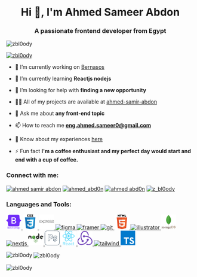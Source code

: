 <h1 align="center">Hi 👋, I'm Ahmed Sameer Abdon</h1>

<h3 align="center">A passionate frontend developer from Egypt</h3>

<p align="left"> <img src="https://komarev.com/ghpvc/?username=zbl0ody&label=Profile%20views&color=0e75b6&style=flat" alt="zbl0ody" /> </p>

<p align="left"> <a href="https://github.com/ryo-ma/github-profile-trophy"><img src="https://github-profile-trophy.vercel.app/?username=zbl0ody" alt="zbl0ody" /></a> </p>

- 🔭 I’m currently working on [Bernasos](https://www.bernasos.com/en/)

- 🌱 I’m currently learning **Reactjs nodejs**

- 🤝 I’m looking for help with **finding a new opportunity**

- 👨‍💻 All of my projects are available at [ahmed-samir-abdon](https://www.linkedin.com/in/ahmed-samir-abdon-b99156280/)

- 💬 Ask me about **any front-end topic**

- 📫 How to reach me **eng.ahmed.sameer0@gmail.com**

- 📄 Know about my experiences [here](https://drive.google.com/file/d/1DiBOqL1Y2RLabmdH7AfbDwXJUTM2xbmx/view?usp=sharing)

- ⚡ Fun fact **I'm a coffee enthusiast and my perfect day would start and end with a cup of coffee.**

<h3 align="left">Connect with me:</h3>
<p align="left">
<a href="https://linkedin.com/in/ahmed samir abdon" target="blank"><img align="center" src="https://raw.githubusercontent.com/rahuldkjain/github-profile-readme-generator/master/src/images/icons/Social/linked-in-alt.svg" alt="ahmed samir abdon" height="30" width="40" /></a>
<a href="https://instagram.com/ahmed_abd0n" target="blank"><img align="center" src="https://raw.githubusercontent.com/rahuldkjain/github-profile-readme-generator/master/src/images/icons/Social/instagram.svg" alt="ahmed_abd0n" height="30" width="40" /></a>
<a href="https://www.behance.net/ahmed abd0n" target="blank"><img align="center" src="https://raw.githubusercontent.com/rahuldkjain/github-profile-readme-generator/master/src/images/icons/Social/behance.svg" alt="ahmed abd0n" height="30" width="40" /></a>
<a href="https://codeforces.com/profile/z_bl0ody" target="blank"><img align="center" src="https://raw.githubusercontent.com/rahuldkjain/github-profile-readme-generator/master/src/images/icons/Social/codeforces.svg" alt="z_bl0ody" height="30" width="40" /></a>
</p>

<h3 align="left">Languages and Tools:</h3>
<p align="left"> <a href="https://getbootstrap.com" target="_blank" rel="noreferrer"> <img src="https://raw.githubusercontent.com/devicons/devicon/master/icons/bootstrap/bootstrap-plain-wordmark.svg" alt="bootstrap" width="40" height="40"/> </a> <a href="https://www.w3schools.com/css/" target="_blank" rel="noreferrer"> <img src="https://raw.githubusercontent.com/devicons/devicon/master/icons/css3/css3-original-wordmark.svg" alt="css3" width="40" height="40"/> </a> <a href="https://expressjs.com" target="_blank" rel="noreferrer"> <img src="https://raw.githubusercontent.com/devicons/devicon/master/icons/express/express-original-wordmark.svg" alt="express" width="40" height="40"/> </a> <a href="https://www.figma.com/" target="_blank" rel="noreferrer"> <img src="https://www.vectorlogo.zone/logos/figma/figma-icon.svg" alt="figma" width="40" height="40"/> </a> <a href="https://www.framer.com/" target="_blank" rel="noreferrer"> <img src="https://www.vectorlogo.zone/logos/framer/framer-icon.svg" alt="framer" width="40" height="40"/> </a> <a href="https://git-scm.com/" target="_blank" rel="noreferrer"> <img src="https://www.vectorlogo.zone/logos/git-scm/git-scm-icon.svg" alt="git" width="40" height="40"/> </a> <a href="https://www.w3.org/html/" target="_blank" rel="noreferrer"> <img src="https://raw.githubusercontent.com/devicons/devicon/master/icons/html5/html5-original-wordmark.svg" alt="html5" width="40" height="40"/> </a> <a href="https://www.adobe.com/in/products/illustrator.html" target="_blank" rel="noreferrer"> <img src="https://www.vectorlogo.zone/logos/adobe_illustrator/adobe_illustrator-icon.svg" alt="illustrator" width="40" height="40"/> </a> </a> <a href="https://www.mongodb.com/" target="_blank" rel="noreferrer"> <img src="https://raw.githubusercontent.com/devicons/devicon/master/icons/mongodb/mongodb-original-wordmark.svg" alt="mongodb" width="40" height="40"/> </a> <a href="https://nextjs.org/" target="_blank" rel="noreferrer"> <img src="https://cdn.worldvectorlogo.com/logos/nextjs-2.svg" alt="nextjs" width="40" height="40"/> </a> <a href="https://nodejs.org" target="_blank" rel="noreferrer"> <img src="https://raw.githubusercontent.com/devicons/devicon/master/icons/nodejs/nodejs-original-wordmark.svg" alt="nodejs" width="40" height="40"/> </a> <a href="https://www.photoshop.com/en" target="_blank" rel="noreferrer"> <img src="https://raw.githubusercontent.com/devicons/devicon/master/icons/photoshop/photoshop-line.svg" alt="photoshop" width="40" height="40"/> </a> <a href="https://reactjs.org/" target="_blank" rel="noreferrer"> <img src="https://raw.githubusercontent.com/devicons/devicon/master/icons/react/react-original-wordmark.svg" alt="react" width="40" height="40"/> </a> <a href="https://redux.js.org" target="_blank" rel="noreferrer"> <img src="https://raw.githubusercontent.com/devicons/devicon/master/icons/redux/redux-original.svg" alt="redux" width="40" height="40"/> </a> <a href="https://tailwindcss.com/" target="_blank" rel="noreferrer"> <img src="https://www.vectorlogo.zone/logos/tailwindcss/tailwindcss-icon.svg" alt="tailwind" width="40" height="40"/> </a> <a href="https://www.typescriptlang.org/" target="_blank" rel="noreferrer"> <img src="https://raw.githubusercontent.com/devicons/devicon/master/icons/typescript/typescript-original.svg" alt="typescript" width="40" height="40"/> </a> </p>

<p><img align="left" src="https://github-readme-stats.vercel.app/api/top-langs?username=zbl0ody&show_icons=true&locale=en&layout=compact" alt="zbl0ody" /></p>

<p>&nbsp;<img align="center" src="https://github-readme-stats.vercel.app/api?username=zbl0ody&show_icons=true&locale=en" alt="zbl0ody" /></p>

<p><img align="center" src="https://github-readme-streak-stats.herokuapp.com/?user=zbl0ody&" alt="zbl0ody" /></p>

